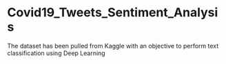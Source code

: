 # Covid19_Tweets_Sentiment_Analysis
The dataset has been pulled from Kaggle with an objective to perform text classification using Deep Learning 
